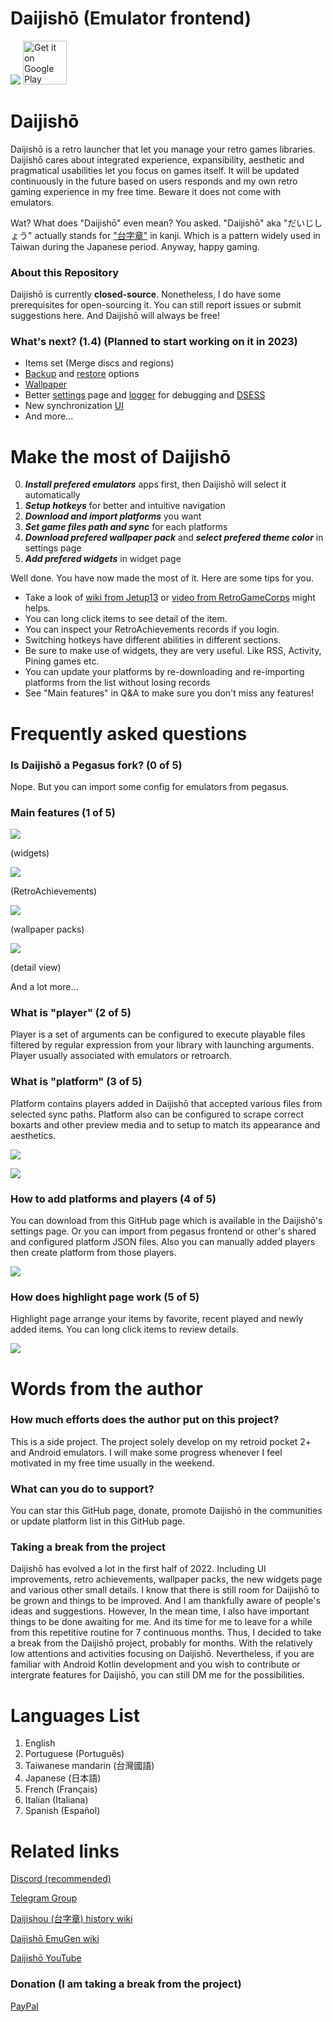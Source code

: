 # Daijishō (Emulator frontend)
![](/imgs/cover.png)
<a href='https://play.google.com/store/apps/details?id=com.magneticchen.daijishou'><img alt='Get it on Google Play' src='https://cdn.rawgit.com/steverichey/google-play-badge-svg/master/img/en_get.svg' height='70px'/></a>

# Daijishō
Daijishō is a retro launcher that let you manage your retro games libraries. Daijishō cares about integrated experience, expansibility, aesthetic and pragmatical usabilities let you focus on games itself. It will be updated continuously in the future based on users responds and my own retro gaming experience in my free time. Beware it does not come with emulators.

Wat? What does "Daijishō" even mean? You asked. "Daijishō" aka "だいじしょう" actually stands for ["台字章"](https://zh.wikipedia.org/wiki/%E8%87%BA%E7%81%A3%E7%B8%BD%E7%9D%A3%E5%BA%9C%E6%96%87%E5%AE%98%E6%9C%8D%E8%A3%9D) in kanji. Which is a pattern widely used in Taiwan during the Japanese period. Anyway, happy gaming.

### About this Repository
Daijishō is currently **closed-source**. Nonetheless, I do have some prerequisites for open-sourcing it. You can still report issues or submit suggestions here. And Daijishō will always be free!

### What's next? (1.4) (Planned to start working on it in 2023)
 - Items set (Merge discs and regions)
 - [Backup](/imgs/1_4_backup.png) and [restore](/imgs/1_4_restore.png) options
 - [Wallpaper](/imgs/1_4_wallpaper.png)
 - Better [settings](/imgs/1_4_settings.png) page and [logger](/imgs/1_4_logger.png) for debugging and [DSESS](/DSESS.png)
 - New synchronization [UI](/imgs/1_4_synchronization.png)
 - And more...

# Make the most of Daijishō
 0. ***Install prefered emulators*** apps first, then Daijishō will select it automatically
 1. ***Setup hotkeys*** for better and intuitive navigation
 2. ***Download and import platforms*** you want
 3. ***Set game files path and sync*** for each platforms
 4. ***Download prefered wallpaper pack*** and ***select prefered theme color*** in settings page
 5. ***Add prefered widgets*** in widget page

Well done. You have now made the most of it. Here are some tips for you.
 - Take a look of [wiki from Jetup13](https://github.com/Jetup13/Retroid-Pocket-2-Plus-Wiki/wiki/Front-Ends#daijishou) or [video from RetroGameCorps](https://www.youtube.com/watch?v=l-AhfEGuMao) might helps.
 - You can long click items to see detail of the item.
 - You can inspect your RetroAchievements records if you login.
 - Switching hotkeys have different abilities in different sections.
 - Be sure to make use of widgets, they are very useful. Like RSS, Activity, Pining games etc.
 - You can update your platforms by re-downloading and re-importing platforms from the list without losing records
 - See "Main features" in Q&A to make sure you don't miss any features!

# Frequently asked questions
### Is Daijishō a Pegasus fork? (0 of 5)
Nope. But you can import some config for emulators from pegasus.

### Main features (1 of 5)
<!-- Daijishō also allow you to: -->
 <!-- - manage apps
 - search items
 - download wallpaper packs
 - RetroAchievements
 - hotkeys
 - theme-colors
 - video background
 - detail view by long click
 - suggest similar items for item
 - widgets page (with widgets of activities, random, pin and play etc.)
 - sound effects.
 - RSS Feed -->

![](/imgs/widgets_3.png)

(widgets)

![](/imgs/achievement_5.png)

(RetroAchievements)

![](/imgs/platform_wallpapers_pack_2.png)

(wallpaper packs)

![](/imgs/detail_view.png)

(detail view)

And a lot more...

### What is "player" (2 of 5)
Player is a set of arguments can be configured to execute playable files filtered by regular expression from your library with launching arguments. Player usually associated with emulators or retroarch.

### What is "platform" (3 of 5)
Platform contains players added in Daijishō that accepted various files from selected sync paths. Platform also can be configured to scrape correct boxarts and other preview media and to setup to match its appearance and aesthetics.

![](/imgs/platform_genesis.png)

![](/imgs/platform_library.png)

### How to add platforms and players (4 of 5)
You can download from this GitHub page which is available in the Daijishō's settings page. Or you can import from pegasus frontend or other's shared and configured platform JSON files. Also you can manually added players then create platform from those players.

![](/imgs/download_platforms.png)

### How does highlight page work (5 of 5)
Highlight page arrange your items by favorite, recent played and newly added items. You can long click items to review details.

![](/imgs/highlight.png)


# Words from the author
### How much efforts does the author put on this project?
This is a side project. The project solely develop on my retroid pocket 2+ and Android emulators. I will make some progress whenever I feel motivated in my free time usually in the weekend.

### What can you do to support?
You can star this GitHub page, donate, promote Daijishō in the communities or update platform list in this GitHub page.
<!-- You can star this GitHub page, donate, promote Daijishō in the communities, summit your problems and ideas or update platform list in this GitHub page. -->

### Taking a break from the project
Daijishō has evolved a lot in the first half of 2022. Including UI improvements, retro achievements, wallpaper packs, the new widgets page and various other small details. I know that there is still room for Daijishō to be grown and things to be improved. And I am thankfully aware of people's ideas and suggestions. However, In the mean time, I also have important things to be done awaiting for me. And its time for me to leave for a while from this repetitive routine for 7 continuous months. Thus, I decided to take a break from the Daijishō project, probably for months. With the relatively low attentions and activities focusing on Daijishō. Nevertheless, if you are familiar with Android Kotlin development and you wish to contribute or intergrate features for Daijishō, you can still DM me for the possibilities.

<!-- # TODO (Might or might not)
 - Localization
 - Android platform
 - Better GDI format support
 - Background music
 - Sync all platforms -->
 <!-- - Merge disks -->
 <!-- - Hide games -->

# Languages List
1. English
2. Portuguese (Português)
3. Taiwanese mandarin (台灣國語)
4. Japanese (日本語)
5. French (Français)
6. Italian (Italiana)
7. Spanish (Español)

# Related links
 <!-- [Google Play Store](https://play.google.com/store/apps/details?id=com.magneticchen.daijishou) -->
 [Discord (recommended)](https://discord.com/invite/nJbxdT3QQE)

 [Telegram Group](https://t.me/daijishou)

 [Daijishou (台字章) history wiki](https://zh.wikipedia.org/wiki/%E8%87%BA%E7%81%A3%E7%B8%BD%E7%9D%A3%E5%BA%9C%E6%96%87%E5%AE%98%E6%9C%8D%E8%A3%9D)

 [Daijishō EmuGen wiki](https://emulation.gametechwiki.com/index.php/Daijish%C5%8D)

 [Daijishō YouTube](https://www.youtube.com/channel/UCLdTuA-K8bw4zLczwWwxEaA/featured)

 ### Donation (I am taking a break from the project)
 [PayPal](https://paypal.me/magneticchen)

 <!-- [Patreon](https://www.patreon.com/magneticchen) -->
